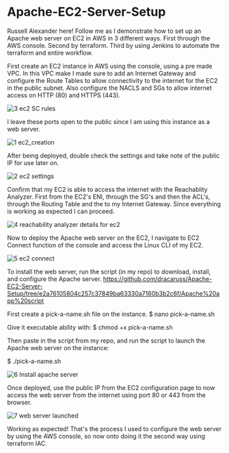 # Apache-EC2-Server-Setup

Russell Alexander here!
Follow me as I demonstrate how to set up an Apache web server on EC2 in AWS in 3 different ways. 
First through the AWS console.
Second by terraform.
Third by using Jenkins to automate the terraform and entire workflow.

First create an EC2 instance in AWS using the console, using a pre made VPC. In this VPC make I made sure to add an Internet Gateway and configure the Route Tables to allow connectivity to the internet for the EC2 in the public subnet. Also configure the NACLS and SGs to allow internet access on HTTP (80) and HTTPS (443).

![3  ec2 SC rules](https://github.com/user-attachments/assets/c46091b1-6f93-44f5-b19e-29fa7013ae20)

I leave these ports open to the public since I am using this instance as a web server.

![1  ec2_creation](https://github.com/user-attachments/assets/a7c76a55-b2a1-416e-9de2-45b66072d06b)

After being deployed, double check the settings and take note of the public IP for use later on.

![2  ec2 settings](https://github.com/user-attachments/assets/bec4979e-3e80-4eba-9b0b-7adeeabf0fca)

Confirm that my EC2 is able to access the internet with the Reachablity Analyzer. First from the EC2's ENI, through the SG's and then the ACL's, through the Routing Table and the to my Internet Gateway. Since everything is working as expected I can proceed.

![4  reachability analyzer details for ec2](https://github.com/user-attachments/assets/81b56cec-39a2-44f3-83f3-3e024503a32b)

Now to deploy the Apache web server on the EC2, I navigate to EC2 Connect function of the console and access the Linux CLI of my EC2.

![5  ec2 connect](https://github.com/user-attachments/assets/1ef17562-b012-424b-8ef0-1c988be855bd)

To install the web server, run the script (in my repo) to download, install, and configure the Apache server.
https://github.com/dracaruss/Apache-EC2-Server-Setup/tree/e2a76105804c257c37849ba63330a7160b3b2c6f/Apache%20app%20script

First create a pick-a-name.sh file on the instance.
  $ nano pick-a-name.sh  

Give it executable ability with:
$ chmod +x pick-a-name.sh
  
Then paste in the script from my repo, and run the script to launch the Apache web server on the instance:

$ ./pick-a-name.sh

![6  Install apache server](https://github.com/user-attachments/assets/8edfb6d8-082c-4293-a582-90212863b27a)

Once deployed, use the public IP from the EC2 configuration page to now access the web server from the internet using port 80 or 443 from the browser.

![7  web server launched](https://github.com/user-attachments/assets/3606f646-7f27-4aaa-95f9-05f8f878db10)

Working as expected! That's the process I used to configure the web server by using the AWS console, so now onto doing it the second way using terraform IAC.
